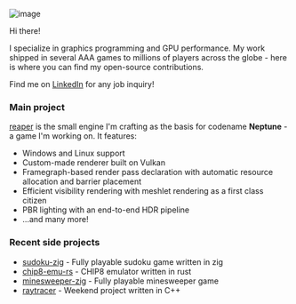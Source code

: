 ![image](https://github.com/Ryp/Ryp/assets/1625198/abd65cc8-e0fb-489b-b052-2f177a0e73a9)

Hi there!

I specialize in graphics programming and GPU performance. My work shipped in several AAA games to millions of players across the globe - here is where you can find my open-source contributions.

Find me on [LinkedIn](https://www.linkedin.com/in/thibault-schueller-771ab442/) for any job inquiry!

### Main project

[reaper](https://github.com/Ryp/reaper) is the small engine I'm crafting as the basis for codename **Neptune** - a game I'm working on. It features:
* Windows and Linux support
* Custom-made renderer built on Vulkan
* Framegraph-based render pass declaration with automatic resource allocation and barrier placement
* Efficient visibility rendering with meshlet rendering as a first class citizen
* PBR lighting with an end-to-end HDR pipeline
* ...and many more!

### Recent side projects
* [sudoku-zig](https://github.com/Ryp/sudoku-zig) - Fully playable sudoku game written in zig
* [chip8-emu-rs](https://github.com/Ryp/chip8-emu-rs) - CHIP8 emulator written in rust
* [minesweeper-zig](https://github.com/Ryp/minesweeper-zig) - Fully playable minesweeper game
* [raytracer](https://github.com/Ryp/raytracer) - Weekend project written in C++
